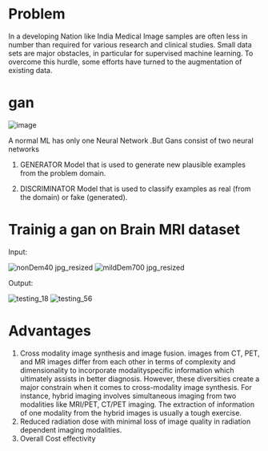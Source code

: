 # Problem
In a developing Nation like India Medical Image samples are often less in number than required for various research and clinical studies.
Small data sets are major obstacles, in particular for supervised machine learning. To overcome this hurdle, some efforts have turned to the augmentation of existing data.

# gan
![image](https://user-images.githubusercontent.com/62300368/179840552-29a46759-8218-472f-963f-ef0c8bebc382.png)

A normal ML has only one Neural Network .But Gans consist of two neural networks

1.	GENERATOR
 Model that is used to generate new plausible examples from the problem domain.

2.	DISCRIMINATOR
 Model that is used to classify examples as real (from the domain) or fake (generated).


# Trainig a gan on Brain MRI dataset

Input:

![nonDem40 jpg_resized](https://user-images.githubusercontent.com/62300368/179840894-6ca0e88d-a94b-4177-9496-b41d3a142f6c.jpg)
![mildDem700 jpg_resized](https://user-images.githubusercontent.com/62300368/179840954-de5afc8e-7204-44dc-a419-698d8873bae2.jpg)

Output:

![testing_18](https://user-images.githubusercontent.com/62300368/179840991-459de772-af78-4b52-ada5-e403a7828dba.png)
![testing_56](https://user-images.githubusercontent.com/62300368/179841015-61b6a1fb-8315-40ce-ba8e-ebd9619b6f73.png)


# Advantages
1.	Cross modality image synthesis and image fusion.
images from CT, PET, and MR images differ from each other in terms of complexity and dimensionality to incorporate modalityspecific information which ultimately assists in better diagnosis. However, these diversities create a major constrain when it comes to cross-modality image synthesis. For instance, hybrid imaging involves simultaneous imaging from two modalities like MRI/PET, CT/PET imaging. The extraction of information of one modality from the hybrid images is usually a tough exercise.
2.	Reduced radiation dose with minimal loss of image quality in radiation dependent imaging modalities.
3.	Overall Cost effectivity

